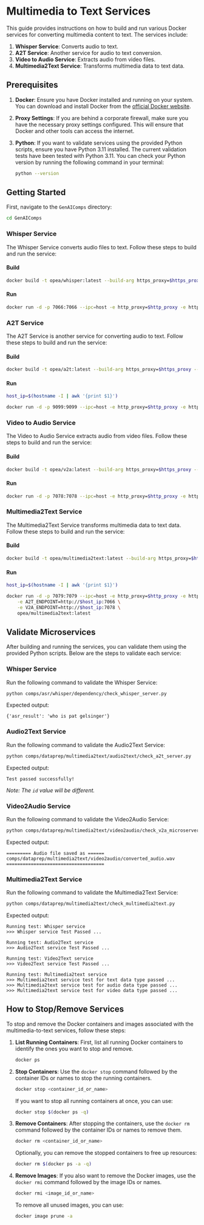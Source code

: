 # Multimedia to Text Services

This guide provides instructions on how to build and run various Docker services for converting multimedia content to text. The services include:

1. **Whisper Service**: Converts audio to text.
2. **A2T Service**: Another service for audio to text conversion.
3. **Video to Audio Service**: Extracts audio from video files.
4. **Multimedia2Text Service**: Transforms multimedia data to text data.

## Prerequisites

1. **Docker**: Ensure you have Docker installed and running on your system. You can download and install Docker from the [official Docker website](https://www.docker.com/get-started).

2. **Proxy Settings**: If you are behind a corporate firewall, make sure you have the necessary proxy settings configured. This will ensure that Docker and other tools can access the internet.

3. **Python**: If you want to validate services using the provided Python scripts, ensure you have Python 3.11 installed. The current validation tests have been tested with Python 3.11. You can check your Python version by running the following command in your terminal:
   ```bash
   python --version
   ```

## Getting Started

First, navigate to the `GenAIComps` directory:

```bash
cd GenAIComps
```

### Whisper Service

The Whisper Service converts audio files to text. Follow these steps to build and run the service:

#### Build

```bash
docker build -t opea/whisper:latest --build-arg https_proxy=$https_proxy --build-arg http_proxy=$http_proxy -f comps/asr/whisper/dependency/Dockerfile .
```

#### Run

```bash
docker run -d -p 7066:7066 --ipc=host -e http_proxy=$http_proxy -e https_proxy=$https_proxy opea/whisper:latest
```

### A2T Service

The A2T Service is another service for converting audio to text. Follow these steps to build and run the service:

#### Build

```bash
docker build -t opea/a2t:latest --build-arg https_proxy=$https_proxy --build-arg http_proxy=$http_proxy -f comps/dataprep/multimedia2text/audio2text/Dockerfile .
```

#### Run

```bash
host_ip=$(hostname -I | awk '{print $1}')

docker run -d -p 9099:9099 --ipc=host -e http_proxy=$http_proxy -e https_proxy=$https_proxy -e A2T_ENDPOINT=http://$host_ip:7066 opea/a2t:latest
```

### Video to Audio Service

The Video to Audio Service extracts audio from video files. Follow these steps to build and run the service:

#### Build

```bash
docker build -t opea/v2a:latest --build-arg https_proxy=$https_proxy --build-arg http_proxy=$http_proxy -f comps/dataprep/multimedia2text/video2audio/Dockerfile .
```

#### Run

```bash
docker run -d -p 7078:7078 --ipc=host -e http_proxy=$http_proxy -e https_proxy=$https_proxy opea/v2a:latest
```

### Multimedia2Text Service

The Multimedia2Text Service transforms multimedia data to text data. Follow these steps to build and run the service:

#### Build

```bash
docker build -t opea/multimedia2text:latest --build-arg https_proxy=$https_proxy --build-arg http_proxy=$http_proxy -f comps/dataprep/multimedia2text/Dockerfile .
```

#### Run

```bash
host_ip=$(hostname -I | awk '{print $1}')

docker run -d -p 7079:7079 --ipc=host -e http_proxy=$http_proxy -e https_proxy=$https_proxy \
    -e A2T_ENDPOINT=http://$host_ip:7066 \
    -e V2A_ENDPOINT=http://$host_ip:7078 \
    opea/multimedia2text:latest
```

## Validate Microservices

After building and running the services, you can validate them using the provided Python scripts. Below are the steps to validate each service:

### Whisper Service

Run the following command to validate the Whisper Service:

```bash
python comps/asr/whisper/dependency/check_whisper_server.py
```

Expected output:

```
{'asr_result': 'who is pat gelsinger'}
```

### Audio2Text Service

Run the following command to validate the Audio2Text Service:

```bash
python comps/dataprep/multimedia2text/audio2text/check_a2t_server.py
```

Expected output:

```
Test passed successfully!
```

_Note: The `id` value will be different._

### Video2Audio Service

Run the following command to validate the Video2Audio Service:

```bash
python comps/dataprep/multimedia2text/video2audio/check_v2a_microserver.py
```

Expected output:

```
========= Audio file saved as ======
comps/dataprep/multimedia2text/video2audio/converted_audio.wav
====================================
```

### Multimedia2Text Service

Run the following command to validate the Multimedia2Text Service:

```bash
python comps/dataprep/multimedia2text/check_multimedia2text.py
```

Expected output:

```
Running test: Whisper service
>>> Whisper service Test Passed ...

Running test: Audio2Text service
>>> Audio2Text service Test Passed ...

Running test: Video2Text service
>>> Video2Text service Test Passed ...

Running test: Multimedia2text service
>>> Multimedia2text service test for text data type passed ...
>>> Multimedia2text service test for audio data type passed ...
>>> Multimedia2text service test for video data type passed ...
```

## How to Stop/Remove Services

To stop and remove the Docker containers and images associated with the multimedia-to-text services, follow these steps:

1. **List Running Containers**: First, list all running Docker containers to identify the ones you want to stop and remove.

   ```bash
   docker ps
   ```

2. **Stop Containers**: Use the `docker stop` command followed by the container IDs or names to stop the running containers.

   ```bash
   docker stop <container_id_or_name>
   ```

   If you want to stop all running containers at once, you can use:

   ```bash
   docker stop $(docker ps -q)
   ```

3. **Remove Containers**: After stopping the containers, use the `docker rm` command followed by the container IDs or names to remove them.

   ```bash
   docker rm <container_id_or_name>
   ```

   Optionally, you can remove the stopped containers to free up resources:

   ```bash
   docker rm $(docker ps -a -q)
   ```

4. **Remove Images**: If you also want to remove the Docker images, use the `docker rmi` command followed by the image IDs or names.

   ```bash
   docker rmi <image_id_or_name>
   ```

   To remove all unused images, you can use:

   ```bash
   docker image prune -a
   ```
